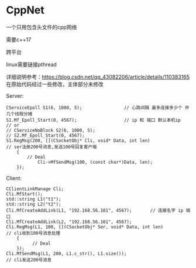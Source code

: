 # CppNet
一个只用包含头文件的cpp网络

需要c++17

跨平台

linux需要链接pthread

详细说明参考：https://blog.csdn.net/qq_43082206/article/details/110383165 在原始代码经过一些修改，主体部分未修改

Server:

	CServiceEpoll S1(6, 1000, 5);                // 心跳间隔 最多连接多少个 开几个线程分摊
	S1.Mf_Epoll_Start(0, 4567);                  // ip 和 端口 默认本机ip
	// or
	// CServiceNoBlock S2(6, 1000, 5);
	// S2.Mf_Epoll_Start(0, 4567);
	S1.RegMsg(200, [](CSocketObj* Cli, void* Data, int len)                // ser注册200号消息,发送100号回复客户端
		{
  			// Deal
     			Cli->MfSendMsg(100, (const char*)Data, len);
		});

Client:

	CClientLinkManage Cli;
	Cli.MfStart();
	std::string L1("t1");
	std::string L2("t2");
	Cli.MfCreateAddLink(L1, "192.168.56.101", 4567);       // 连接名字 ip 端口
	Cli.MfCreateAddLink(L2, "192.168.56.101", 4567);
	Cli.RegMsg(L1, 100, [](CSocketObj* Ser, void* Data, int len)             // cli收到100号消息处理 
		{
              // Deal
		});
	Cli.MfSendMsg(L1, 200, L1.c_str(), L1.size());                           // cli发送200号消息
